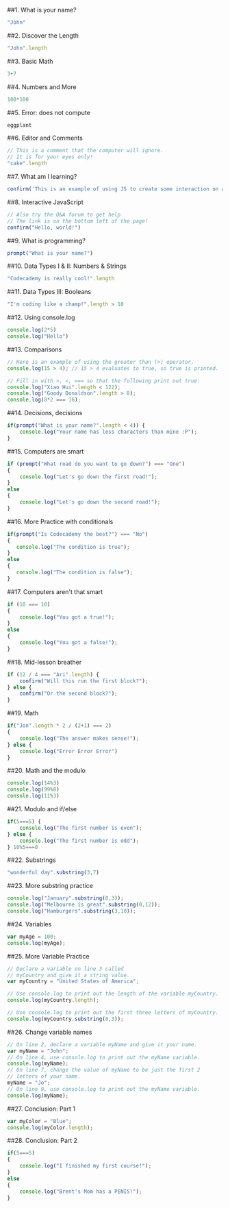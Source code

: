 ##1. What is your name?
```script.js
"John"
```
##2. Discover the Length
```script.js
"John".length
```
##3. Basic Math
```script.js
3+7
```
##4. Numbers and More
```script.js
100*100
```
##5. Error: does not compute
```script.js
eggplant
```
##6. Editor and Comments
```script.js
// This is a comment that the computer will ignore. 
// It is for your eyes only!
"cake".length
```
##7. What am I learning?
```script.js
confirm('This is an example of using JS to create some interaction on a website. Click OK to continue!');
```
##8. Interactive JavaScript
```script.js
// Also try the Q&A forum to get help
// The link is on the bottom left of the page!
confirm("Hello, world!")
```
##9. What is programming?
```script.js
prompt("What is your name?")
```
##10. Data Types I & II: Numbers & Strings
```script.js
"Codecademy is really cool!".length
```
##11. Data Types III: Booleans
```script.js
"I'm coding like a champ!".length > 10
```
##12. Using console.log
```script.js
console.log(2*5)
console.log("Hello")
```
##13. Comparisons
```script.js
// Here is an example of using the greater than (>) operator.
console.log(15 > 4); // 15 > 4 evaluates to true, so true is printed.

// Fill in with >, <, === so that the following print out true:
console.log("Xiao Hui".length < 122);
console.log("Goody Donaldson".length > 8);
console.log(8*2 === 16);
```
##14. Decisions, decisions
```script.js
if(prompt("What is your name?".length < 4)) {
    console.log("Your name has less characters than mine :P");
}
```
##15. Computers are smart
```script.js
if (prompt("What road do you want to go down?") === "One") 
{
    console.log("Let's go down the first road!");
}
else 
{
    console.log("Let's go down the second road!");
}
```
##16. More Practice with conditionals
```script.js
if(prompt("Is Codecademy the best?") === "No")
{
   console.log("The condition is true");
}
else 
{
   console.log("The condition is false");
}
```
##17. Computers aren't that smart
```script.js
if (10 === 10)
{
    console.log("You got a true!");
} 
else 
{
    console.log("You got a false!");
}
```
##18. Mid-lesson breather
```script.js
if (12 / 4 === "Ari".length) {
    confirm("Will this run the first block?");
} else {
    confirm("Or the second block?");
}
```
##19. Math
```script.js
if("Jon".length * 2 / (2+1) === 2)
{
    console.log("The answer makes sense!");
} else {
    console.log("Error Error Error")
}
```
##20. Math and the modulo
```script.js
console.log(14%3)
console.log(99%8)
console.log(11%3)
```
##21. Modulo and if/else
```script.js
if(5===5) {
    console.log("The first number is even");
} else {
    console.log("The first number is odd");
} 10%5===0
```
##22. Substrings
```script.js
"wonderful day".substring(3,7)
```
##23. More substring practice
```script.js
console.log("January".substring(0,3));
console.log("Melbourne is great".substring(0,12));
console.log("Hamburgers".substring(3,10));
```
##24. Variables
```script.js
var myAge = 100;
console.log(myAge);
```
##25. More Variable Practice
```script.js
// Declare a variable on line 3 called
// myCountry and give it a string value.
var myCountry = "United States of America";

// Use console.log to print out the length of the variable myCountry.
console.log(myCountry.length);

// Use console.log to print out the first three letters of myCountry.
console.log(myCountry.substring(0,3));
```
##26. Change variable names
```script.js
// On line 2, declare a variable myName and give it your name.
var myName = "John";
// On line 4, use console.log to print out the myName variable.
console.log(myName);
// On line 7, change the value of myName to be just the first 2 
// letters of your name.
myName = "Jo";
// On line 9, use console.log to print out the myName variable.
console.log(myName);
```
##27. Conclusion: Part 1
```script.js
var myColor = "Blue";
console.log(myColor.length);
```
##28. Conclusion: Part 2
```script.js
if(5===5)
{
    console.log("I finished my first course!");   
}
else
{
    console.log("Brent's Mom has a PENIS!");
}
```
